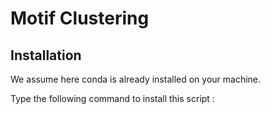 # Motif Clustering

## Installation 

We assume here conda is already installed on your machine. 

Type the following command to install this script :

```

```